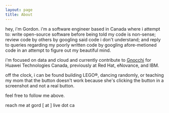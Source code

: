 ```yaml
---
layout: page
title: About
---
```


hey, i'm Gordon. i'm a software engineer based in Canada where i attempt to:
write open-source software before being told my code is non-sense; review code
by others by googling said code i don't understand; and reply to queries
regarding my poorly written code by googling afore-metioned code in an
attempt to figure out my beautiful mind.

i'm focused on data and cloud and currently contribute to
[Gnocchi](http://gnocchi.xyz) for Huawei Technologies Canada, previously at
Red Hat, eNovance, and IBM.

off the clock, i can be found building LEGO:registered:, dancing randomly, or
teaching my mom that the button doesn't work because she's clicking the button
in a screenshot and not a real button.

feel free to follow me above.

reach me at gord [ at ] live dot ca
